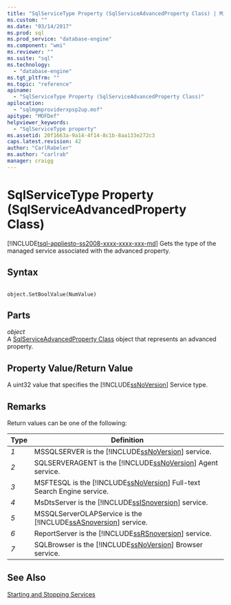 ```yaml
---
title: "SqlServiceType Property (SqlServiceAdvancedProperty Class) | Microsoft Docs"
ms.custom: ""
ms.date: "03/14/2017"
ms.prod: sql
ms.prod_service: "database-engine"
ms.component: "wmi"
ms.reviewer: ""
ms.suite: "sql"
ms.technology: 
  - "database-engine"
ms.tgt_pltfrm: ""
ms.topic: "reference"
apiname: 
  - "SqlServiceType Property (SqlServiceAdvancedProperty Class)"
apilocation: 
  - "sqlmgmproviderxpsp2up.mof"
apitype: "MOFDef"
helpviewer_keywords: 
  - "SqlServiceType property"
ms.assetid: 20f1663a-9a14-4f14-8c1b-8aa133e272c3
caps.latest.revision: 42
author: "CarlRabeler"
ms.author: "carlrab"
manager: craigg
---
```

# SqlServiceType Property (SqlServiceAdvancedProperty Class)
[!INCLUDE[tsql-appliesto-ss2008-xxxx-xxxx-xxx-md](../../../includes/tsql-appliesto-ss2008-xxxx-xxxx-xxx-md.md)]
  Gets the type of the managed service associated with the advanced property.  
  
## Syntax  
  
```  
  
object.SetBoolValue(NumValue)  
```  
  
## Parts  
 *object*  
 A [SqlServiceAdvancedProperty Class](../../../relational-databases/wmi-provider-configuration-classes/sqlserviceadvancedproperty-class/sqlserviceadvancedproperty-class.md) object that represents an advanced property.  
  
## Property Value/Return Value  
 A uint32 value that specifies the [!INCLUDE[ssNoVersion](../../../includes/ssnoversion-md.md)] Service type.  
  
## Remarks  
 Return values can be one of the following:  
  
|Type|Definition|  
|----------|----------------|  
|*1*|MSSQLSERVER is the [!INCLUDE[ssNoVersion](../../../includes/ssnoversion-md.md)] service.|  
|*2*|SQLSERVERAGENT is the [!INCLUDE[ssNoVersion](../../../includes/ssnoversion-md.md)] Agent service.|  
|*3*|MSFTESQL is the [!INCLUDE[ssNoVersion](../../../includes/ssnoversion-md.md)] Full-text Search Engine service.|  
|*4*|MsDtsServer is the [!INCLUDE[ssISnoversion](../../../includes/ssisnoversion-md.md)] service.|  
|*5*|MSSQLServerOLAPService is the [!INCLUDE[ssASnoversion](../../../includes/ssasnoversion-md.md)] service.|  
|*6*|ReportServer is the [!INCLUDE[ssRSnoversion](../../../includes/ssrsnoversion-md.md)] service.|  
|*7*|SQLBrowser is the [!INCLUDE[ssNoVersion](../../../includes/ssnoversion-md.md)] Browser service.|  
  
## See Also  
 [Starting and Stopping Services](http://technet.microsoft.com/library/ms174886\(v=sql.105\).aspx)  
  
  
